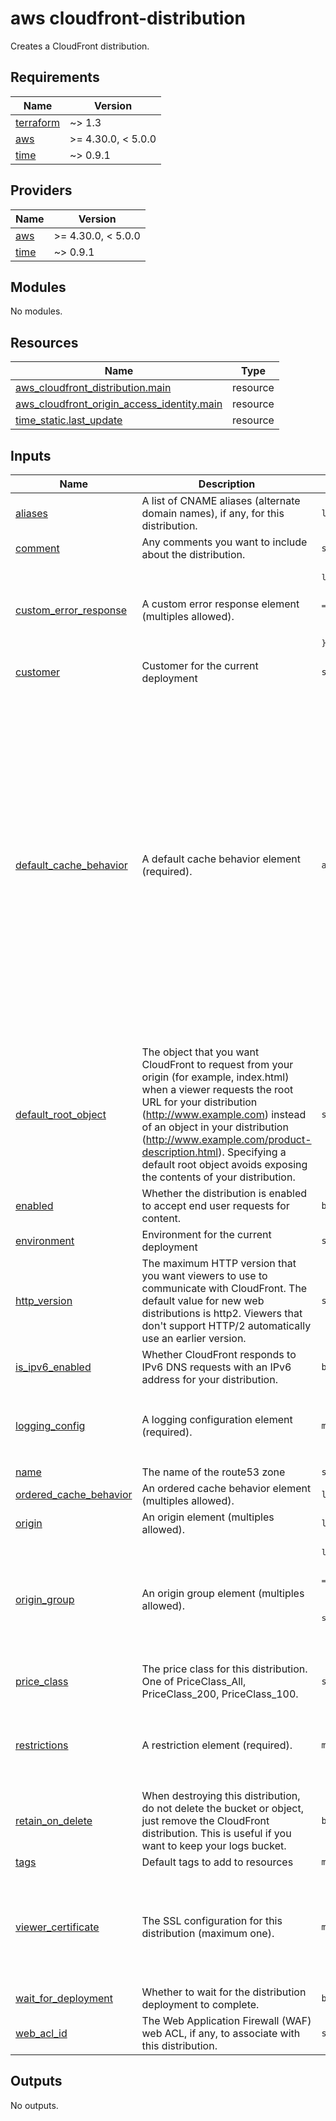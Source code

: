 # aws cloudfront-distribution

Creates a CloudFront distribution.
<!-- BEGINNING OF PRE-COMMIT-TERRAFORM DOCS HOOK -->
## Requirements

| Name | Version |
|------|---------|
| <a name="requirement_terraform"></a> [terraform](#requirement\_terraform) | ~> 1.3 |
| <a name="requirement_aws"></a> [aws](#requirement\_aws) | >= 4.30.0, < 5.0.0 |
| <a name="requirement_time"></a> [time](#requirement\_time) | ~> 0.9.1 |

## Providers

| Name | Version |
|------|---------|
| <a name="provider_aws"></a> [aws](#provider\_aws) | >= 4.30.0, < 5.0.0 |
| <a name="provider_time"></a> [time](#provider\_time) | ~> 0.9.1 |

## Modules

No modules.

## Resources

| Name | Type |
|------|------|
| [aws_cloudfront_distribution.main](https://registry.terraform.io/providers/hashicorp/aws/latest/docs/resources/cloudfront_distribution) | resource |
| [aws_cloudfront_origin_access_identity.main](https://registry.terraform.io/providers/hashicorp/aws/latest/docs/resources/cloudfront_origin_access_identity) | resource |
| [time_static.last_update](https://registry.terraform.io/providers/hashicorp/time/latest/docs/resources/static) | resource |

## Inputs

| Name | Description | Type | Default | Required |
|------|-------------|------|---------|:--------:|
| <a name="input_aliases"></a> [aliases](#input\_aliases) | A list of CNAME aliases (alternate domain names), if any, for this distribution. | `list(string)` | `[]` | no |
| <a name="input_comment"></a> [comment](#input\_comment) | Any comments you want to include about the distribution. | `string` | `null` | no |
| <a name="input_custom_error_response"></a> [custom\_error\_response](#input\_custom\_error\_response) | A custom error response element (multiples allowed). | <pre>list(object({<br>    error_caching_min_ttl = number<br>    error_code            = number<br>    response_code         = number<br>    response_page_path    = string<br>  }))</pre> | `[]` | no |
| <a name="input_customer"></a> [customer](#input\_customer) | Customer for the current deployment | `string` | `""` | no |
| <a name="input_default_cache_behavior"></a> [default\_cache\_behavior](#input\_default\_cache\_behavior) | A default cache behavior element (required). | `any` | <pre>{<br>  "allowed_methods": [<br>    "GET",<br>    "HEAD",<br>    "OPTIONS"<br>  ],<br>  "cached_methods": [<br>    "GET",<br>    "HEAD",<br>    "OPTIONS"<br>  ],<br>  "compress": true,<br>  "default_ttl": 3600,<br>  "forwarded_values": {<br>    "cookies": {<br>      "forward": "none",<br>      "whitelisted_names": []<br>    },<br>    "headers": [],<br>    "query_string": false<br>  },<br>  "max_ttl": 86400,<br>  "min_ttl": 0,<br>  "smooth_streaming": false,<br>  "target_origin_id": "origin",<br>  "trusted_signers": [],<br>  "viewer_protocol_policy": "allow-all"<br>}</pre> | no |
| <a name="input_default_root_object"></a> [default\_root\_object](#input\_default\_root\_object) | The object that you want CloudFront to request from your origin (for example, index.html) when a viewer requests the root URL for your distribution (http://www.example.com) instead of an object in your distribution (http://www.example.com/product-description.html). Specifying a default root object avoids exposing the contents of your distribution. | `string` | `null` | no |
| <a name="input_enabled"></a> [enabled](#input\_enabled) | Whether the distribution is enabled to accept end user requests for content. | `bool` | `true` | no |
| <a name="input_environment"></a> [environment](#input\_environment) | Environment for the current deployment | `string` | `""` | no |
| <a name="input_http_version"></a> [http\_version](#input\_http\_version) | The maximum HTTP version that you want viewers to use to communicate with CloudFront. The default value for new web distributions is http2. Viewers that don't support HTTP/2 automatically use an earlier version. | `string` | `"http2"` | no |
| <a name="input_is_ipv6_enabled"></a> [is\_ipv6\_enabled](#input\_is\_ipv6\_enabled) | Whether CloudFront responds to IPv6 DNS requests with an IPv6 address for your distribution. | `bool` | `true` | no |
| <a name="input_logging_config"></a> [logging\_config](#input\_logging\_config) | A logging configuration element (required). | `map(any)` | <pre>{<br>  "bucket": "",<br>  "include_cookies": false,<br>  "prefix": ""<br>}</pre> | no |
| <a name="input_name"></a> [name](#input\_name) | The name of the route53 zone | `string` | `"example.com"` | no |
| <a name="input_ordered_cache_behavior"></a> [ordered\_cache\_behavior](#input\_ordered\_cache\_behavior) | An ordered cache behavior element (multiples allowed). | `list(any)` | `[]` | no |
| <a name="input_origin"></a> [origin](#input\_origin) | An origin element (multiples allowed). | `list(any)` | `[]` | no |
| <a name="input_origin_group"></a> [origin\_group](#input\_origin\_group) | An origin group element (multiples allowed). | <pre>list(object({<br>    failover_criteria = object({<br>      status_codes = list(number)<br>    })<br>    member = list(object({<br>      origin_id = string<br>    }))<br>    origin_id = string<br>  }))</pre> | `[]` | no |
| <a name="input_price_class"></a> [price\_class](#input\_price\_class) | The price class for this distribution. One of PriceClass\_All, PriceClass\_200, PriceClass\_100. | `string` | `"PriceClass_All"` | no |
| <a name="input_restrictions"></a> [restrictions](#input\_restrictions) | A restriction element (required). | `map(any)` | <pre>{<br>  "geo_restriction": {<br>    "locations": [],<br>    "restriction_type": "none"<br>  }<br>}</pre> | no |
| <a name="input_retain_on_delete"></a> [retain\_on\_delete](#input\_retain\_on\_delete) | When destroying this distribution, do not delete the bucket or object, just remove the CloudFront distribution. This is useful if you want to keep your logs bucket. | `bool` | `false` | no |
| <a name="input_tags"></a> [tags](#input\_tags) | Default tags to add to resources | `map(any)` | `{}` | no |
| <a name="input_viewer_certificate"></a> [viewer\_certificate](#input\_viewer\_certificate) | The SSL configuration for this distribution (maximum one). | `map(any)` | <pre>{<br>  "acm_certificate_arn": null,<br>  "cloudfront_default_certificate": true,<br>  "iam_certificate_id": null,<br>  "minimum_protocol_version": null,<br>  "ssl_support_method": "sni-only"<br>}</pre> | no |
| <a name="input_wait_for_deployment"></a> [wait\_for\_deployment](#input\_wait\_for\_deployment) | Whether to wait for the distribution deployment to complete. | `bool` | `true` | no |
| <a name="input_web_acl_id"></a> [web\_acl\_id](#input\_web\_acl\_id) | The Web Application Firewall (WAF) web ACL, if any, to associate with this distribution. | `string` | `null` | no |

## Outputs

No outputs.
<!-- END OF PRE-COMMIT-TERRAFORM DOCS HOOK -->
